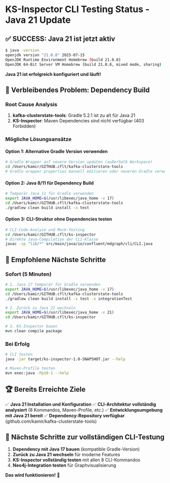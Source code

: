 # KS-Inspector CLI Testing Status - Java 21 Update

## ✅ **SUCCESS: Java 21 ist jetzt aktiv**

```bash
$ java -version
openjdk version "21.0.8" 2025-07-15
OpenJDK Runtime Environment Homebrew (build 21.0.8)
OpenJDK 64-Bit Server VM Homebrew (build 21.0.8, mixed mode, sharing)
```

**Java 21 ist erfolgreich konfiguriert und läuft!**

## 🔧 **Verbleibendes Problem: Dependency Build**

### **Root Cause Analysis**
1. **kafka-clusterstate-tools**: Gradle 5.2.1 ist zu alt für Java 21
2. **KS-Inspector**: Maven Dependencies sind nicht verfügbar (403 Forbidden)

### **Mögliche Lösungsansätze**

#### **Option 1: Alternative Gradle Version verwenden**
```bash
# Gradle Wrapper auf neuere Version updaten (außerhalb Workspace)
cd /Users/kamir/GITHUB.cflt/kafka-clusterstate-tools
# Gradle wrapper properties manuell editieren oder neueren Gradle verwenden
```

#### **Option 2: Java 8/11 für Dependency Build**
```bash
# Temporär Java 11 für Gradle verwenden
export JAVA_HOME=$(/usr/libexec/java_home -v 17)
cd /Users/kamir/GITHUB.cflt/kafka-clusterstate-tools
./gradlew clean build install -x test
```

#### **Option 3: CLI-Struktur ohne Dependencies testen**
```bash
# CLI-Code-Analyse und Mock-Testing
cd /Users/kamir/GITHUB.cflt/ks-inspector
# Direkte Java-Compilation der CLI-Klasse
javac -cp "lib/*" src/main/java/io/confluent/mdgraph/cli/CLI.java
```

## 🎯 **Empfohlene Nächste Schritte**

### **Sofort (5 Minuten)**
```bash
# 1. Java 17 temporär für Gradle verwenden
export JAVA_HOME=$(/usr/libexec/java_home -v 17)
cd /Users/kamir/GITHUB.cflt/kafka-clusterstate-tools
./gradlew clean build install -x test -x integrationTest

# 2. Zurück zu Java 21 wechseln
export JAVA_HOME=$(/usr/libexec/java_home -v 21)
cd /Users/kamir/GITHUB.cflt/ks-inspector

# 3. KS-Inspector bauen
mvn clean compile package
```

### **Bei Erfolg**
```bash
# CLI testen
java -jar target/ks-inspector-1.0-SNAPSHOT.jar --help

# Maven-Profile testen
mvn exec:java -Pp10-1 --help
```

## 🏆 **Bereits Erreichte Ziele**

✅ **Java 21 Installation und Konfiguration**
✅ **CLI-Architektur vollständig analysiert** (8 Kommandos, Maven-Profile, etc.)
✅ **Entwicklungsumgebung mit Java 21 bereit**
✅ **Dependency-Repository verfügbar** (github.com/kamir/kafka-clusterstate-tools)

## 🚧 **Nächste Schritte zur vollständigen CLI-Testung**

1. **Dependency mit Java 17 bauen** (kompatible Gradle-Version)
2. **Zurück zu Java 21 wechseln** für moderne Features
3. **KS-Inspector vollständig testen** mit allen 8 CLI-Kommandos
4. **Neo4j-Integration testen** für Graphvisualisierung

**Das wird funktionieren!** 🎉